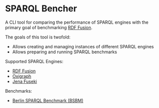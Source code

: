 SPARQL Bencher
==============

A CLI tool for comparing the performance of SPARQL engines with the primary goal of benchmarking [RDF Fusion](https://github.com/tobixdev/rdf-fusion).

The goals of this tool is twofold:
- Allows creating and managing instances of different SPARQL engines
- Allows preparing and running SPARQL benchmarks

Supported SPARQL Engines:
- [RDF Fusion](https://github.com/tobixdev/rdf-fusion)
- [Oxigraph](https://oxigraph.org/)
- [Jena Fuseki](https://jena.apache.org/documentation/fuseki2/)

Benchmarks:
- [Berlin SPARQL Benchmark (BSBM)](http://wifo5-03.informatik.uni-mannheim.de/bizer/berlinsparqlbenchmark/)
